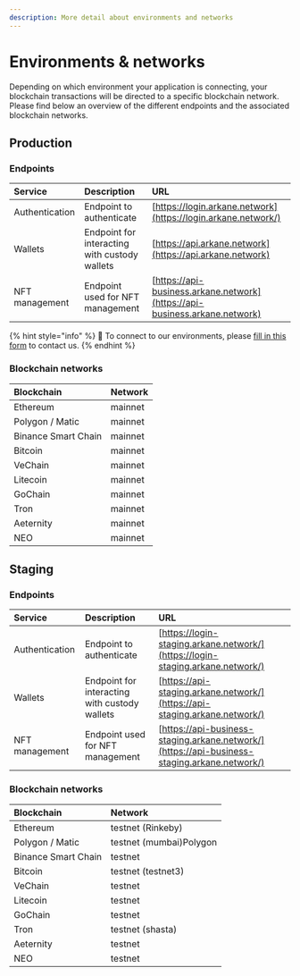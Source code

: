 ```yaml
---
description: More detail about environments and networks
---
```


# Environments & networks

Depending on which environment your application is connecting, your blockchain transactions will be directed to a specific blockchain network. Please find below an overview of the different endpoints and the associated blockchain networks.

## Production

### Endpoints

| Service | Description | URL |
| :--- | :--- | :--- |
| Authentication | Endpoint to authenticate | [https://login.arkane.network](https://login.arkane.network/) |
| Wallets | Endpoint for interacting with custody wallets | [https://api.arkane.network](https://api.arkane.network) |
| NFT management | Endpoint used for NFT management | [https://api-business.arkane.network](https://api-business.arkane.network) |

{% hint style="info" %}
🧙 To connect to our environments, please [fill in this form](https://get.arkane.network/) to contact us.
{% endhint %}

### Blockchain networks

| Blockchain | Network |
| :--- | :--- |
| Ethereum | mainnet |
| Polygon / Matic | mainnet |
| Binance Smart Chain | mainnet |
| Bitcoin | mainnet |
| VeChain | mainnet |
| Litecoin | mainnet |
| GoChain | mainnet |
| Tron | mainnet |
| Aeternity | mainnet |
| NEO | mainnet |

## Staging

### Endpoints

| Service | Description | URL |
| :--- | :--- | :--- |
| Authentication | Endpoint to authenticate | [https://login-staging.arkane.network/](https://login-staging.arkane.network/) |
| Wallets | Endpoint for interacting with custody wallets | [https://api-staging.arkane.network/](https://api-staging.arkane.network/) |
| NFT management | Endpoint used for NFT management | [https://api-business-staging.arkane.network/](https://api-business-staging.arkane.network/) |

### Blockchain networks

| Blockchain | Network |
| :--- | :--- |
| Ethereum | testnet \(Rinkeby\) |
| Polygon / Matic | testnet \(mumbai\)Polygon |
| Binance Smart Chain | testnet |
| Bitcoin | testnet \(testnet3\) |
| VeChain | testnet |
| Litecoin | testnet |
| GoChain | testnet |
| Tron | testnet \(shasta\) |
| Aeternity | testnet |
| NEO | testnet |

